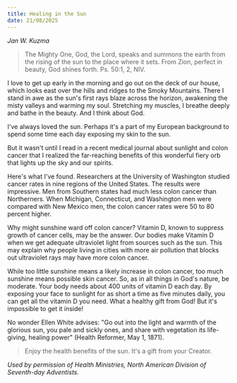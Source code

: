 ```yaml
---
title: Healing in the Sun
date: 21/08/2025
---
```


_Jan W. Kuzma_

> <p></p>
> The Mighty One, God, the Lord, speaks and summons the earth from the rising of the sun to the place where it sets. From Zion, perfect in beauty, God shines forth. Ps. 50:1, 2, NIV.

I love to get up early in the morning and go out on the deck of our house, which looks east over the hills and ridges to the Smoky Mountains. There I stand in awe as the sun's first rays blaze across the horizon, awakening the misty valleys and warming my soul. Stretching my muscles, I breathe deeply and bathe in the beauty. And I think about God.

I've always loved the sun. Perhaps it's a part of my European background to spend some time each day exposing my skin to the sun.

But it wasn't until I read in a recent medical journal about sunlight and colon cancer that I realized the far-reaching benefits of this wonderful fiery orb that lights up the sky and our spirits.

Here's what I've found. Researchers at the University of Washington studied cancer rates in nine regions of the United States. The results were impressive. Men from Southern states had much less colon cancer than Northerners. When Michigan, Connecticut, and Washington men were compared with New Mexico men, the colon cancer rates were 50 to 80 percent higher.

Why might sunshine ward off colon cancer? Vitamin D, known to suppress growth of cancer cells, may be the answer. Our bodies make Vitamin D when we get adequate ultraviolet light from sources such as the sun. This may explain why people living in cities with more air pollution that blocks out ultraviolet rays may have more colon cancer.

While too little sunshine means a likely increase in colon cancer, too much sunshine means possible skin cancer. So, as in all things in God's nature, be moderate. Your body needs about 400 units of vitamin D each day. By exposing your face to sunlight for as short a time as five minutes daily, you can get all the vitamin D you need. What a healthy gift from God! But it's impossible to get it inside!

No wonder Ellen White advises: "Go out into the light and warmth of the glorious sun, you pale and sickly ones, and share with vegetation its life-giving, healing power" (Health Reformer, May 1, 1871).

> <callout></callout>
> Enjoy the health benefits of the sun. It's a gift from your Creator.

_Used by permission of Health Ministries, North American Division of Seventh-day Adventists._